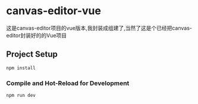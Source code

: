# canvas-editor-vue

这是canvas-editor项目的vue版本,我封装成组建了,当然了这是个已经把canvas-editor封装好的的Vue项目

## Project Setup

```sh
npm install
```

### Compile and Hot-Reload for Development

```sh
npm run dev
```

### 
